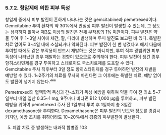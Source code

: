 ### 5.7.2. 항암제에 의한 피부 독성

항암제 중에서 피부 발진이 흔하게 나타나는 것은 gemcitabine과 pemetrexed이다. Gemcitabine 투여 환자의 약 30%에서 반점상 피부 발진이 발생할 수 있는데, 그 정도는 심각하지 않아서 제3도 이상의 발진은 전체 부작용의 1% 미만이다. 피부 발진은 약물 투여 후 1~3일 사이에 체간, 팔, 다리에 발생하며 두피 발진도 보고된 바 있다. 특별한 치료 없이도 3~4일 내에 소실되거나 악화된다. 피부 발진이 한 번 생겼다고 해서 다음에 투여할 때에도 같은 부작용이 반드시 재발하는 것은 아니지만, 투여 직후 광범위한 피부 독성이 나타났던 경우 재발하는 경향이 있으므로 주의해야 한다. 피부 발진이 생긴 경우 항히스타민제를 경구 투여하고 스테로이드 국소치료제를 도포할 수 있다. Gemcitabine 주사 직후부터 3일 정도 항히스타민제를 경구 투여하면 발진의 재발을 예방할 수 있다. 1~2주기의 치료를 무사히 마친다면 그 이후에는 특별한 치료, 예방 없이도 발진이 생기지 않는다.⁴⁶⁸

Pemetrexed의 혈액학적 독성과 간-소화기 독성 예방을 위하여 약물 투여 전 최소 5~7일부터 매일 엽산 0.35~1 mg, 9주마다 비타민 B12 1,000 μg을 투여하고, 피부 발진 예방을 위하여 pemetrexed 주사 전 1일부터 투여 후 1일까지 총 3일간 dexamethasone을 투여한다. Dexamethasone은 피부 발진의 빈도와 정도를 경감시키지만, 예방 조치를 취하더라도 10~20%에서 경증의 피부발진이 발생한다.

5. 폐암 치료 중 발생하는 내과적 합병증 <PAGE>103